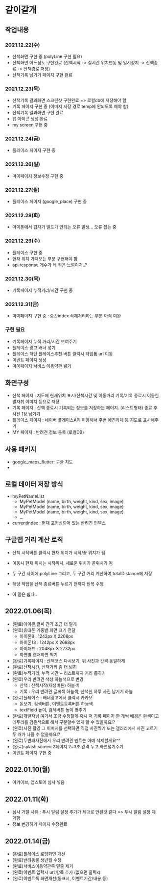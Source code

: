 # 같이갈개

## 작업내용
### 2021.12.22(수)
- 산책화면 구현 중 (polyLine 구현 필요)
- 산책화면 어느정도 구현완료 (산책시작 -> 실시간 위치변동 및 일시정지 -> 산책종료 -> 산책경로 저장)
- 산책기록 남기기 페이지 구현 완료

### 2021.12.23(목)
- 산책기록 결과화면 스크린샷 구현완료 => 로컬db에 저장해야 함
- 기록 페이지 구현 중 (이미지 저장 경로 temp에 안되도록 해야 함)
- 산책기록 결과화면 구현 완료
- 앱 아이콘 생성 완료
- my screen 구현 중

### 2021.12.24(금)
- 플레이스 페이지 구현 중

### 2021.12.26(일)
- 마이페이지 정보수정 구현 중

### 2021.12.27(월)
- 플레이스 페이지 (google_place) 구현 중

### 2021.12.28(화)
- 아이폰에서 갑자기 빌드가 안되는 오류 발생... 오류 잡는 중

### 2021.12.29(수)
- 플레이스 구현 중
- 현재 위치 가져오는 부분 구현해야 함
- api response 개수가 왜 적은 느낌이지..?

### 2021.12.30(목)
- 기록페이지 누적거리/시간 구현 중

### 2021.12.31(금)
- 마이페이지 구현 중 : 중간index 삭제처리하는 부분 아직 미완

### 구현 필요
- 기록페이지 누적 거리/시간 보여주기
- 플레이스 광고 배너 넣기
- 플레이스 하단 플레이스추천 버튼 클릭시 타입폼 url 이동
- 이벤트 페이지 생성
- 마이페이지 서비스 이용약관 넣기

## 화면구성
- 산책 페이지 : 지도에 현재위치 표시/산책시간 및 이동거리 기록/기록 종료시 이동한 발자취 이미지 등으로 저장
- 기록 페이지 : 산책 종료시 기록되는 정보를 저장하는 페이지. (리스트형태) 종료 후 사진 1장 남기기
- 플레이스 페이지 : 네이버 플레이스API 이용해서 주변 애견카페 등 지도로 표시해주기
- MY 페이지 : 반려견 정보 등록 (로컬DB)

## 사용 패키지
- google_maps_flutter: 구글 지도
-

## 로컬 데이터 저장 방식
- myPetNameList
    - MyPetModel (name, birth, weight, kind, sex, image)
    - MyPetModel (name, birth, weight, kind, sex, image)
    - MyPetModel (name, birth, weight, kind, sex, image)
    - ...
- currentIndex : 현재 포커싱되어 있는 반려견 인덱스

## 구글맵 거리 계산 로직
- 산책 시작버튼 클릭시 현재 위치가 시작/끝 위치가 됨
- 이동시 현재 위치는 시작위치, 새로운 위치가 끝위치가 됨
- 두 구간 사이에 polyLine 그리고, 두 구간 거리 계산하여 totalDistance에 저장
- 해당 작업을 산책 종료버튼 누르기 전까지 반복 수행

- 아 말은 쉽다..

## 2022.01.06(목)
- (완료)아이콘,글씨 간격 조금 더 멀게
- (완료)휴대폰 기종별 화면 크기 전달
    - 아이폰8  : 1242px X 2208px
    - 아이폰13 : 1242px X 2688px
    - 아이패드  : 2048px X 2732px
    - 화면별 캡쳐화면 찍기
- (완료)기록페이지 : 산책코스 다시보기, 위 사진과 간격 동일하게
- (완료)산책시간, 산책거리 좀 더 넓히
- (완료)누적거리, 누적 시간 ~ 리스트까지 거리 좁히기
- (완료)우리 반려견 색상 하늘색으로 변경
    - 산책 : 산책시작(재생버튼) 하늘색
    - 기록 : 우리 반려견 글씨색 하늘색, 산책한 하루 사진 남기기 하늘
- (완료)플레이스 : 배너광고에서 클릭시 카카오
    - 돋보기, 검색버튼, 이벤트등록버튼 하늘색
    - textField 높이, 검색버튼 높이 맞추기
- (완료)개발자님 여기서 조금 수정할게  혹시 저 기록 페이지 한 개씩  배경은 흰색이고 테두리를 검은색으로 해서 구분할수 있게 할 수 있을까요!?
- (완료)사진 촬영 그 이미지를 선택하면 직접 사진찍기 또는 갤러리에서 사진 고르기 두 개가 나올 수 없을까요!?
- (완료)두번째사진에서  우리 반려견 멘트는 아예 삭제할게요^^
- (완료)splash screen 2페이지 2~3초 간격 두고 화면넘겨주기
- 이벤트 페이지 구현 중

## 2022.01.10(월)
- 아카이브, 앱스토어 심사 넣음

## 2022.01.11(화)
- 심사 거절 사유 : 푸시 알림 설정 추가가 제대로 안된것 같다 => 푸시 알림 설정 제거함
- 정보 변경하기 페이지 수정완료

## 2022.01.14(금)
- (완료)플레이스 로딩화면 개선
- (완료)반려동물 생년월 수정
- (완료)서비스이용약관쪽 밑줄 제거
- (완료)이벤트 입력시 url 항목 추가 (없으면 클릭x)
- (완료)이벤트쪽 화면개선(동표시, 이벤트기간/내용 등)